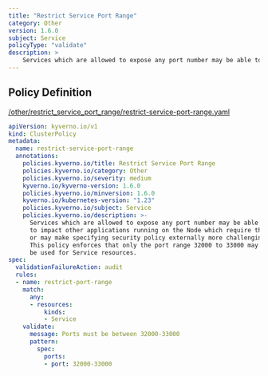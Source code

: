 ```yaml
---
title: "Restrict Service Port Range"
category: Other
version: 1.6.0
subject: Service
policyType: "validate"
description: >
    Services which are allowed to expose any port number may be able to impact other applications running on the Node which require them, or may make specifying security policy externally more challenging. This policy enforces that only the port range 32000 to 33000 may be used for Service resources.
---
```


## Policy Definition
<a href="https://github.com/kyverno/policies/raw/main//other/restrict_service_port_range/restrict-service-port-range.yaml" target="-blank">/other/restrict_service_port_range/restrict-service-port-range.yaml</a>

```yaml
apiVersion: kyverno.io/v1
kind: ClusterPolicy
metadata:
  name: restrict-service-port-range
  annotations:
    policies.kyverno.io/title: Restrict Service Port Range
    policies.kyverno.io/category: Other
    policies.kyverno.io/severity: medium
    kyverno.io/kyverno-version: 1.6.0
    policies.kyverno.io/minversion: 1.6.0
    kyverno.io/kubernetes-version: "1.23"
    policies.kyverno.io/subject: Service
    policies.kyverno.io/description: >-
      Services which are allowed to expose any port number may be able
      to impact other applications running on the Node which require them,
      or may make specifying security policy externally more challenging.
      This policy enforces that only the port range 32000 to 33000 may
      be used for Service resources.
spec:
  validationFailureAction: audit
  rules:
  - name: restrict-port-range
    match:
      any:
      - resources:
          kinds:
          - Service
    validate:
      message: Ports must be between 32000-33000
      pattern:
        spec:
          ports:
          - port: 32000-33000
```
